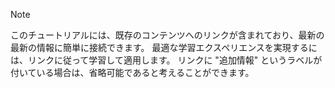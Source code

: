> [!NOTE]
> このチュートリアルには、既存のコンテンツへのリンクが含まれており、最新の最新の情報に簡単に接続できます。 最適な学習エクスペリエンスを実現するには、リンクに従って学習して適用します。 リンクに "追加情報" というラベルが付いている場合は、省略可能であると考えることができます。
